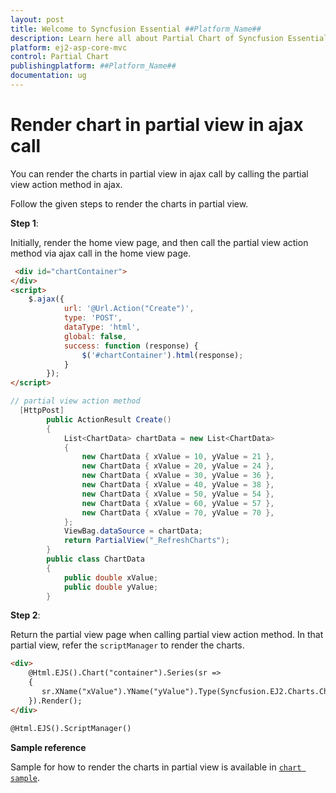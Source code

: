 ```yaml
---
layout: post
title: Welcome to Syncfusion Essential ##Platform_Name##
description: Learn here all about Partial Chart of Syncfusion Essential ##Platform_Name## widgets based on HTML5 and jQuery.
platform: ej2-asp-core-mvc
control: Partial Chart
publishingplatform: ##Platform_Name##
documentation: ug
---
```



<!-- markdownlint-disable MD036 -->

# Render chart in partial view in ajax call

You can render the charts in partial view in ajax call by calling the partial view action method in ajax.

Follow the given steps to render the charts in partial view.

**Step 1**:

Initially, render the home view page, and then call the partial view action method via ajax call in the home view page.

```html
 <div id="chartContainer">
</div>
<script>
    $.ajax({
            url: '@Url.Action("Create")',
            type: 'POST',
            dataType: 'html',
            global: false,
            success: function (response) {
                $('#chartContainer').html(response);
            }
        });
</script>
```

```cs
// partial view action method
  [HttpPost]
        public ActionResult Create()
        {
            List<ChartData> chartData = new List<ChartData>
            {
                new ChartData { xValue = 10, yValue = 21 },
                new ChartData { xValue = 20, yValue = 24 },
                new ChartData { xValue = 30, yValue = 36 },
                new ChartData { xValue = 40, yValue = 38 },
                new ChartData { xValue = 50, yValue = 54 },
                new ChartData { xValue = 60, yValue = 57 },
                new ChartData { xValue = 70, yValue = 70 },
            };
            ViewBag.dataSource = chartData;
            return PartialView("_RefreshCharts");
        }
        public class ChartData
        {
            public double xValue;
            public double yValue;
        }
```

**Step 2**:

Return the partial view page when calling partial view action method. In that partial view, refer the `scriptManager` to render the charts.

```html
<div>
    @Html.EJS().Chart("container").Series(sr =>
    {
       sr.XName("xValue").YName("yValue").Type(Syncfusion.EJ2.Charts.ChartSeriesType.Column).DataSource(ViewBag.dataSource).Add();
    }).Render();
</div>

@Html.EJS().ScriptManager()
```

**Sample reference**

Sample for how to render the charts in partial view is available in [`chart sample`](http://www.syncfusion.com/downloads/support/directtrac/general/ze/chartsample1860216677).

